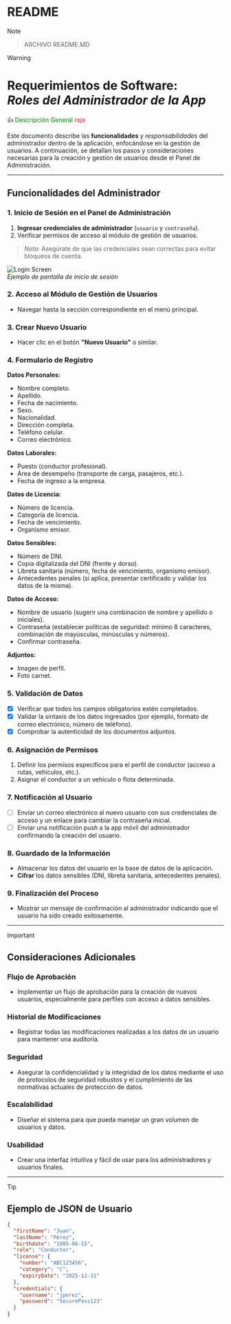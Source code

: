 # README
> [!NOTE]
> > ARCHIVO README.MD

 
> [!WARNING]
# Requerimientos de Software: </br> _Roles del Administrador de la App_

:+1: <font color="green"> Descripción General </font>
<font color='red'>rojo</font>


Este documento describe las **funcionalidades** y *responsabilidades* del administrador dentro de la aplicación, 
enfocándose en la gestión de usuarios. A continuación, se detallan los pasos y consideraciones necesarias para la creación y 
gestión de usuarios desde el Panel de Administración.

---

## Funcionalidades del Administrador 

### 1. Inicio de Sesión en el Panel de Administración 
1. **Ingresar credenciales de administrador** (`usuario` y `contraseña`).
2. Verificar permisos de acceso al módulo de gestión de usuarios.

> *Nota:* Asegúrate de que las credenciales sean correctas para evitar bloqueos de cuenta.

![Login Screen](https://img.freepik.com/vector-gratis/plantilla-login_1017-6719.jpg) </br>
*Ejemplo de pantalla de inicio de sesión*

### 2. Acceso al Módulo de Gestión de Usuarios 
- Navegar hasta la sección correspondiente en el menú principal.

### 3. Crear Nuevo Usuario 
- Hacer clic en el botón **"Nuevo Usuario"** o similar.

### 4. Formulario de Registro 

**Datos Personales:**
- Nombre completo.
- Apellido.
- Fecha de nacimiento.
- Sexo.
- Nacionalidad.
- Dirección completa.
- Teléfono celular.
- Correo electrónico.

**Datos Laborales:**
- Puesto (conductor profesional).
- Área de desempeño (transporte de carga, pasajeros, etc.).
- Fecha de ingreso a la empresa.

**Datos de Licencia:**
- Número de licencia.
- Categoría de licencia.
- Fecha de vencimiento.
- Organismo emisor.

**Datos Sensibles:**
- Número de DNI.
- Copia digitalizada del DNI (frente y dorso).
- Libreta sanitaria (número, fecha de vencimiento, organismo emisor).
- Antecedentes penales (si aplica, presentar certificado y validar los datos de la misma).

**Datos de Acceso:**
- Nombre de usuario (sugerir una combinación de nombre y apellido o iniciales).
- Contraseña (establecer políticas de seguridad: mínimo 8 caracteres, combinación de mayúsculas, minúsculas y números).
- Confirmar contraseña.

**Adjuntos:**
- Imagen de perfil.
- Foto carnet.

### 5. Validación de Datos 
- [x] Verificar que todos los campos obligatorios estén completados.
- [x] Validar la sintaxis de los datos ingresados (por ejemplo, formato de correo electrónico, número de teléfono).
- [x] Comprobar la autenticidad de los documentos adjuntos.

### 6. Asignación de Permisos 
1. Definir los permisos específicos para el perfil de conductor (acceso a rutas, vehículos, etc.).
2. Asignar el conductor a un vehículo o flota determinada.

### 7. Notificación al Usuario 
- [ ] Enviar un correo electrónico al nuevo usuario con sus credenciales de acceso y un enlace para cambiar la contraseña inicial.
- [ ] Enviar una notificación push a la app móvil del administrador confirmando la creación del usuario.

### 8. Guardado de la Información 
- Almacenar los datos del usuario en la base de datos de la aplicación.
- **Cifrar** los datos sensibles (DNI, libreta sanitaria, antecedentes penales).

### 9. Finalización del Proceso 
- Mostrar un mensaje de confirmación al administrador indicando que el usuario ha sido creado exitosamente.

---
> [!IMPORTANT]
> ## Consideraciones Adicionales 

### Flujo de Aprobación ###
- Implementar un flujo de aprobación para la creación de nuevos usuarios, especialmente para perfiles con acceso a datos sensibles.

### Historial de Modificaciones 
- Registrar todas las modificaciones realizadas a los datos de un usuario para mantener una auditoría.

### Seguridad
- Asegurar la confidencialidad y la integridad de los datos mediante el uso de protocolos de seguridad robustos y el cumplimiento de las normativas actuales de protección de datos.

### Escalabilidad
- Diseñar el sistema para que pueda manejar un gran volumen de usuarios y datos.

### Usabilidad
- Crear una interfaz intuitiva y fácil de usar para los administradores y usuarios finales.

---
> [!TIP]
> ## Ejemplo de JSON de Usuario 
```json
{
  "firstName": "Juan",
  "lastName": "Pérez",
  "birthdate": "1985-06-15",
  "role": "Conductor",
  "license": {
    "number": "ABC123456",
    "category": "C",
    "expiryDate": "2025-12-31"
  },
  "credentials": {
    "username": "jperez",
    "password": "SecurePass123"
  }
}
